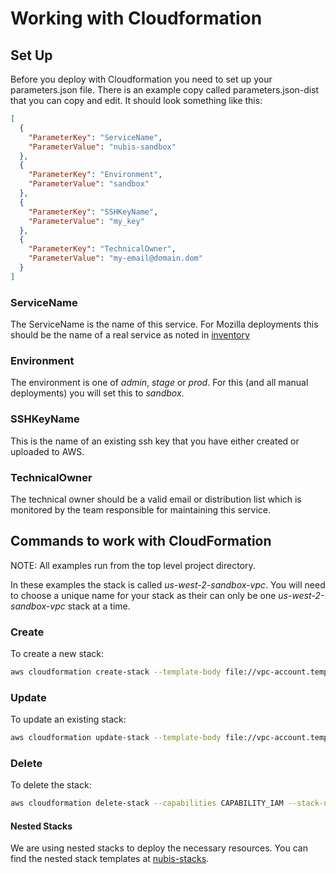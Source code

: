 ﻿# Working with Cloudformation

## Set Up
Before you deploy with Cloudformation you need to set up your parameters.json file. There is an example copy called parameters.json-dist that you can copy and edit. It should look something like this:

```json
[
  {
    "ParameterKey": "ServiceName",
    "ParameterValue": "nubis-sandbox"
  },
  {
    "ParameterKey": "Environment",
    "ParameterValue": "sandbox"
  },
  {
    "ParameterKey": "SSHKeyName",
    "ParameterValue": "my_key"
  },
  {
    "ParameterKey": "TechnicalOwner",
    "ParameterValue": "my-email@domain.dom"
  }
]
```

### ServiceName
The ServiceName is the name of this service. For Mozilla deployments this should be the name of a real service as noted in [inventory](https://inventory.mozilla.org/en-US/core/service/)

### Environment
The environment is one of *admin*, *stage* or *prod*. For this (and all manual deployments) you will set this to *sandbox*.

### SSHKeyName
This is the name of an existing ssh key that you have either created or uploaded to AWS.

### TechnicalOwner
The technical owner should be a valid email or distribution list which is monitored by the team responsible for maintaining this service.

## Commands to work with CloudFormation
NOTE: All examples run from the top level project directory.

In these examples the stack is called *us-west-2-sandbox-vpc*. You will need to choose a unique name for your stack as their can only be one *us-west-2-sandbox-vpc* stack at a time.

### Create
To create a new stack:
```bash
aws cloudformation create-stack --template-body file://vpc-account.template --parameters file://parameters/parameters-us-west-2-sandbox.json --capabilities CAPABILITY_IAM --stack-name us-west-2-sandbox-vpc
```

### Update
To update an existing stack:
```bash
aws cloudformation update-stack --template-body file://vpc-account.template --parameters file://parameters/parameters-us-west-2-sandbox.json --capabilities CAPABILITY_IAM --region us-east-1 --profile prod --stack-name us-west-2-sandbox-vpc
```

### Delete
To delete the stack:
```bash
aws cloudformation delete-stack --capabilities CAPABILITY_IAM --stack-name us-west-2-sandbox-vpc
```

#### Nested Stacks

We are using nested stacks to deploy the necessary resources. You can find the nested stack templates at [nubis-stacks](https://github.com/Nubisproject/nubis-stacks/vpc).